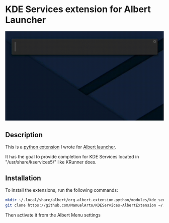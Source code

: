 # KDE Services extension for Albert Launcher

![preview](preview.gif)

## Description

This is a [python extension](https://albertlauncher.github.io/docs/extensions/python/) I wrote for [Albert launcher](https://albertlauncher.github.io/).

It has the goal to provide completion for KDE Services located in "/usr/share/kservices5/" like KRunner does.

## Installation

To install the extensions, run the following commands:

```bash
mkdir ~/.local/share/albert/org.albert.extension.python/modules/kde_services
git clone https://github.com/ManuelArto/KDEServices-AlbertExtension ~/.local/share/albert/org.albert.extension.python/modules/kde_services
```

Then activate it from the Albert Menu settings